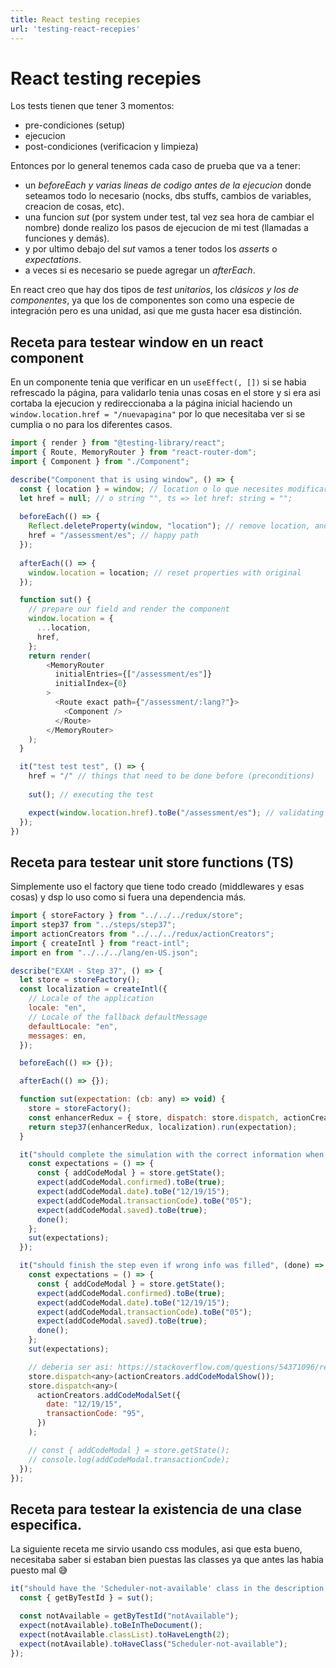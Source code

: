 ```yaml
---
title: React testing recepies
url: 'testing-react-recepies'
---
```


# React testing recepies

Los tests tienen que tener 3 momentos:
  - pre-condiciones (setup)
  - ejecucion
  - post-condiciones (verificacion y limpieza)

Entonces por lo general tenemos cada caso de prueba que va a tener:
  - un *beforeEach y varias lineas de codigo antes de la ejecucion* donde seteamos todo lo necesario (nocks, dbs stuffs, cambios de variables, creacion de cosas, etc).
  - una funcion *sut* (por system under test, tal vez sea hora de cambiar el nombre) donde realizo los pasos de ejecucion de mi test (llamadas a funciones y demás).
  - y por ultimo debajo del *sut* vamos a tener todos los *asserts* o *expectations*.
  - a veces si es necesario se puede agregar un *afterEach*.

En react creo que hay dos tipos de *test unitarios*, los *clásicos y los de componentes*, ya que los de componentes son como una especie de integración pero es una unidad, asi que me gusta hacer esa distinción.

## Receta para testear window en un react component

En un componente tenia que verificar en un `useEffect(, [])` si se habia refrescado la página, para validarlo tenia unas cosas en el store y si era asi cortaba la ejecucion y redireccionaba a la página inicial haciendo un `window.location.href = "/nuevapagina"` por lo que necesitaba ver si se cumplia o no para los diferentes casos.

```js
import { render } from "@testing-library/react";
import { Route, MemoryRouter } from "react-router-dom";
import { Component } from "./Component";

describe("Component that is using window", () => {
  const { location } = window; // location o lo que necesites modificar del window.
  let href = null; // o string "", ts => let href: string = "";
  
  beforeEach(() => {
    Reflect.deleteProperty(window, "location"); // remove location, and every property that you need to test
    href = "/assessment/es"; // happy path
  });
  
  afterEach(() => {
    window.location = location; // reset properties with original
  });

  function sut() {
    // prepare our field and render the component
    window.location = {
      ...location,
      href,
    };
    return render(
        <MemoryRouter
          initialEntries={["/assessment/es"]}
          initialIndex={0}
        >
          <Route exact path={"/assessment/:lang?"}>
            <Component />
          </Route>
        </MemoryRouter>
    );
  }

  it("test test test", () => {
    href = "/" // things that need to be done before (preconditions)
    
    sut(); // executing the test

    expect(window.location.href).toBe("/assessment/es"); // validating the test
  });
})
```

## Receta para testear unit store functions (TS)
Simplemente uso el factory que tiene todo creado (middlewares y esas cosas) y dsp lo uso como si fuera una dependencia más.

```js
import { storeFactory } from "../../../redux/store";
import step37 from "../steps/step37";
import actionCreators from "../../../redux/actionCreators";
import { createIntl } from "react-intl";
import en from "../../../lang/en-US.json";

describe("EXAM - Step 37", () => {
  let store = storeFactory();
  const localization = createIntl({
    // Locale of the application
    locale: "en",
    // Locale of the fallback defaultMessage
    defaultLocale: "en",
    messages: en,
  });

  beforeEach(() => {});

  afterEach(() => {});

  function sut(expectation: (cb: any) => void) {
    store = storeFactory();
    const enhancerRedux = { store, dispatch: store.dispatch, actionCreators };
    return step37(enhancerRedux, localization).run(expectation);
  }

  it("should complete the simulation with the correct information when timeout", (done) => {
    const expectations = () => {
      const { addCodeModal } = store.getState();
      expect(addCodeModal.confirmed).toBe(true);
      expect(addCodeModal.date).toBe("12/19/15");
      expect(addCodeModal.transactionCode).toBe("05");
      expect(addCodeModal.saved).toBe(true);
      done();
    };
    sut(expectations);
  });

  it("should finish the step even if wrong info was filled", (done) => {
    const expectations = () => {
      const { addCodeModal } = store.getState();
      expect(addCodeModal.confirmed).toBe(true);
      expect(addCodeModal.date).toBe("12/19/15");
      expect(addCodeModal.transactionCode).toBe("05");
      expect(addCodeModal.saved).toBe(true);
      done();
    };
    sut(expectations);

    // deberia ser asi: https://stackoverflow.com/questions/54371096/redux-thunk-property-type-missing-when-calling-action-through-store-dispatch
    store.dispatch<any>(actionCreators.addCodeModalShow());
    store.dispatch<any>(
      actionCreators.addCodeModalSet({
        date: "12/19/15",
        transactionCode: "95",
      })
    );

    // const { addCodeModal } = store.getState();
    // console.log(addCodeModal.transactionCode);
  });
});
```

## Receta para testear la existencia de una clase especifica.
La siguiente receta me sirvio usando css modules, asi que esta bueno, necesitaba saber si estaban bien puestas las classes ya que antes las habia puesto mal 😅
```js
it("should have the 'Scheduler-not-available' class in the description for NOT AVAILABLE chart", () => {
  const { getByTestId } = sut();

  const notAvailable = getByTestId("notAvailable");
  expect(notAvailable).toBeInTheDocument();
  expect(notAvailable.classList).toHaveLength(2);
  expect(notAvailable).toHaveClass("Scheduler-not-available");
});
```

